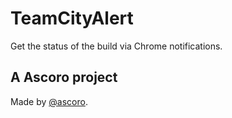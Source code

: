 # TeamCityAlert

Get the status of the build via Chrome notifications.

## A Ascoro project

Made by [@ascoro](https://github.com/ascoro).